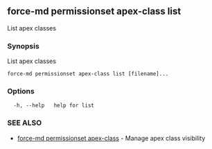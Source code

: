 ## force-md permissionset apex-class list

List apex classes

### Synopsis

List apex classes

```
force-md permissionset apex-class list [filename]...
```

### Options

```
  -h, --help   help for list
```

### SEE ALSO

* [force-md permissionset apex-class](force-md_permissionset_apex-class.md)	 - Manage apex class visibility

